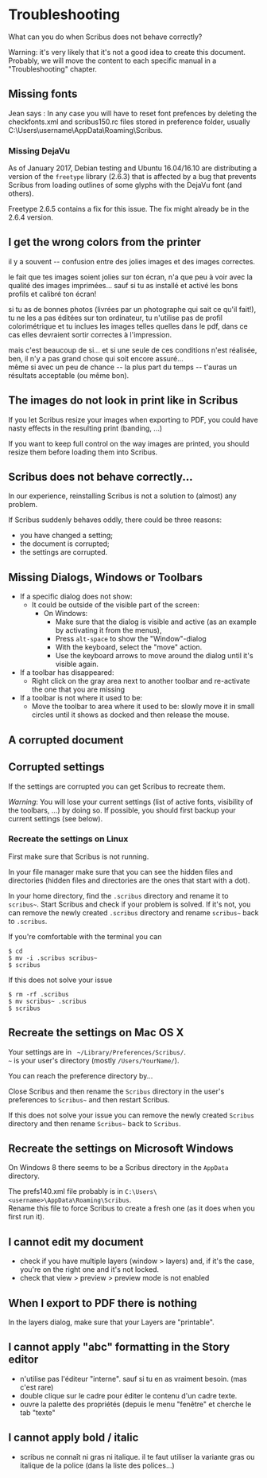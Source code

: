 # Troubleshooting

What can you do when Scribus does not behave correctly?

Warning: it's very likely that it's not a good idea to create this document. Probably, we will move the content to each specific manual in a "Troubleshooting" chapter.


## Missing fonts

Jean says : In any case you will have to reset font prefences by deleting the checkfonts.xml and
scribus150.rc files stored in preference folder, usually
C:\Users\username\AppData\Roaming\Scribus.

### Missing DejaVu

As of January 2017, Debian testing and Ubuntu 16.04/16.10 are distributing a version of the `freetype` library (2.6.3) that is affected by a bug that prevents Scribus from loading outlines of some glyphs with the DejaVu font (and others).

Freetype 2.6.5 contains a fix for this issue. The fix might already be in the 2.6.4 version.

## I get the wrong colors from the printer

il y a souvent -- confusion entre des jolies images et des images correctes.

le fait que tes images soient jolies sur ton écran, n'a que peu à voir avec la qualité des images imprimées... sauf si tu as installé et activé les bons profils et calibré ton écran!


si tu as de bonnes photos (livrées par un photographe qui sait ce qu'il fait!), tu ne les a pas éditées sur ton ordinateur, tu n'utilise pas de profil colorimétrique et tu inclues les images telles quelles dans le pdf, dans ce cas elles devraient sortir correctes à l'impression.

mais c'est beaucoup de si... et si une seule de ces conditions n'est réalisée, ben, il n'y a pas grand chose qui soit encore assuré...  
même si avec un peu de chance -- la plus part du temps -- t'auras un résultats acceptable (ou même bon).

## The images do not look in print like in Scribus

If you let Scribus resize your images when exporting to PDF, you could have nasty effects in the resulting print (banding, ...)

If you want to keep full control on the way images are printed, you should resize them before loading them into Scribus.

## Scribus does not behave correctly...

In our experience, reinstalling Scribus is not a solution to (almost) any problem.

If Scribus suddenly behaves oddly, there could be three reasons:

- you have changed a setting; 
- the document is corrupted;
- the settings are corrupted.

## Missing Dialogs, Windows or Toolbars

- If a specific dialog does not show:
  - It could be outside of the visible part of the screen:
    - On Windows:
      - Make sure that the dialog is visible and active (as an example by activating it from the menus),
      - Press `alt-space` to show the "Window"-dialog
      - With the keyboard, select the "move" action.
      - Use the keyboard arrows to move around the dialog until it's visible again.
- If a toolbar has disappeared:
  - Right click on the gray area next to another toolbar and re-activate the one that you are missing
- If a toolbar is not where it used to be:
  - Move the toolbar to area where it used to be: slowly move it in small circles until it shows as docked and then release the mouse.

## A corrupted document

## Corrupted settings

If the settings are corrupted you can get Scribus to recreate them.

_Warning_: You will lose your current settings (list of active fonts, visibility of the toolbars, ...) by doing so. If possible, you should first backup your current settings (see below).

### Recreate the settings on Linux

First make sure that Scribus is not running.

In your file manager make sure that you can see the hidden files and directories (hidden files and directories are the ones that start with a dot).

In your home directory, find the `.scribus` directory and rename it to `scribus~`. Start Scribus and check if your problem is solved. If it's not, you can remove the newly created `.scribus` directory and rename `scribus~` back to `.scribus`.

If you're comfortable with the terminal you can

    $ cd
    $ mv -i .scribus scribus~
    $ scribus

If this does not solve your issue

    $ rm -rf .scribus
    $ mv scribus~ .scribus
    $ scribus

## Recreate the settings on Mac OS X

Your settings are in ` ~/Library/Preferences/Scribus/`.  
`~` is your user's directory (mostly `/Users/YourName/`).

You can reach the preference directory by...

Close Scribus and then rename the `Scribus` directory in the user's preferences to `Scribus~` and then restart Scribus.

If this does not solve your issue you can remove the newly created `Scribus` directory and then rename `Scribus~` back to `Scribus`.

## Recreate the settings on Microsoft Windows

On Windows 8 there seems to be a Scribus directory in the `AppData` directory.

The prefs140.xml file probably is in `C:\Users\<username>\AppData\Roaming\Scribus`.  
Rename this file to force Scribus to create a fresh one (as it does when you first run it).

## I cannot edit my document

- check if you have multiple layers (window > layers) and, if it's the case, you're on the right one and it's not locked.
-  check that view > preview > preview mode is not enabled

## When I export to PDF there is nothing

In the layers dialog, make sure that your Layers are "printable".

## I cannot apply "abc" formatting in the Story editor

- n'utilise pas l'éditeur "interne". sauf si tu en as vraiment besoin. (mas c'est rare)
- double clique sur le cadre pour éditer le contenu d'un cadre texte.
- ouvre la palette des propriétés (depuis le menu "fenêtre" et cherche le tab "texte"

## I cannot apply bold / italic

- scribus ne connaît ni gras ni italique. il te faut utiliser la variante gras ou italique de la police (dans la liste des polices...)
